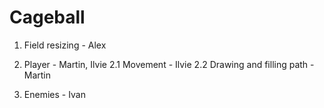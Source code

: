 Cageball
========
1. Field resizing - Alex
2. Player - Martin, Ilvie
2.1 Movement - Ilvie
2.2 Drawing and filling path - Martin

3. Enemies - Ivan
